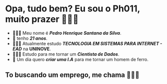 # Opa, tudo bem? Eu sou o **Ph011**, muito prazer 🙋🏻‍♂️
* 🙅🏻‍♂️ Meu nome é __*Pedro Henrique Santana da Silva*__.
* 🔞 tenho __*21 anos*__.
* 👨🏻‍🎓 Atualmente estudo __*TECNOLOGIA EM SISTEMAS PARA INTERNET - EAD*__ na **UNINOVE**.
* 👨🏻‍💻 Estudo para me tornar um __*Cientista de Dados*__.
* 🦾 Um dia quero __*criar uma I.A*__ para me tornar um homem de ferro.

## To buscando um emprego, me chama 🧑🏻‍💻

<!---
Ph011/Ph011 is a ✨ special ✨ repository because its `README.md` (this file) appears on your GitHub profile.
You can click the Preview link to take a look at your changes.
--->
